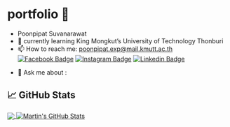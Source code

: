 # portfolio 👋
- Poonpipat Suvanarawat
- 🌱 currently learning King Mongkut’s University of Technology Thonburi 
- 📫 How to reach me: poonpipat.exp@mail.kmutt.ac.th
<br>[![Facebook Badge](https://img.shields.io/badge/-Poonpipat_Suvanarawat-3b5998?style=flat-square&labelColor=3b5998&logo=facebook&logoColor=white&link=https://www.facebook.com/profile.php?id=100001734636892)][1] [![Instagram Badge](https://img.shields.io/badge/-_boszx-D7008A?style=flat-square&labelColor=D7008A&logo=Instagram&logoColor=white&link=https://www.instagram.com/_boszx)][4] [![Linkedin Badge](https://img.shields.io/badge/-GardeN&Tea_1725-7289d9?style=flat-square&logo=discord&logoColor=white&link=https://discordapp.com/users/241127865402392586)][3] 


[1]: https://www.facebook.com/profile.php?id=100001734636892
[3]: https://discordapp.com/users/600940466132877323
[4]: https://www.instagram.com/_boszx/?hl=en
- 💬 Ask me about : 
## &#x1f4c8; GitHub Stats
<a href="https://github.com/Violet-Evergardenz/Violet-Evergardenz">
  <img align="center" src="https://github-readme-stats.vercel.app/api/top-langs/?username=Violet-Evergardenz&hide=html,css,scss&title_color=ffffff&text_color=c9cacc&icon_color=2bbc8a&bg_color=1d1f21&langs_count=7" />
</a>
<a href="https://github.com/Violet-Evergardenz/Violet-Evergardenz">
  <img align="center" src="https://github-readme-stats.vercel.app/api?username=Violet-Evergardenz&show_icons=true&line_height=27&count_private=true&title_color=ffffff&text_color=c9cacc&icon_color=2bbc8a&bg_color=1d1f21" alt="Martin's GitHub Stats" />
</a>

<!-- ## &#x1f4c8; GitHub Repo

<a href="https://github.com/INT221-Integrated-Project-109-111-130/back-end">
  <img align="center" src="https://github-readme-stats.vercel.app/api/pin/?username=Violet-Evergardenz&repo=INT221-Integrated-Project-109-111-130/back-end" />
</a>
<a href="https://github.com/anuraghazra/convoychat">
  <img align="center" src="https://github-readme-stats.vercel.app/api/pin/?username=anuraghazra&repo=convoychat" />
</a> -->
